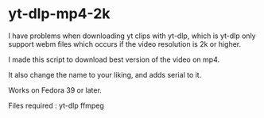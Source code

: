 # yt-dlp-mp4-2k
I have problems when downloading yt clips with yt-dlp, which is yt-dlp only support webm files which occurs if the video resolution is 2k or higher. 

I made this script to download best version of the video on mp4.

It also change the name to your liking, and adds serial to it.

Works on Fedora 39 or later.

Files required : 
yt-dlp
ffmpeg

